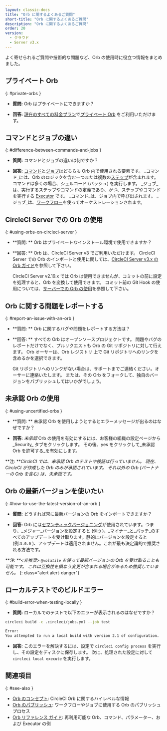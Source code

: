 ```yaml
---
layout: classic-docs
title: "Orb に関するよくあるご質問"
short-title: "Orb に関するよくあるご質問"
description: "Orb に関するよくあるご質問"
order: 20
version:
  - クラウド
  - Server v3.x
---
```


よく寄せられるご質問や技術的な問題など、Orb の使用時に役立つ情報をまとめました。

## プライベート Orb
{: #private-orbs }

* **質問:** Orb はプライベートにできますか？

* **回答:** [現在のすべての料金プラン](https://circleci.com/ja/pricing/)で[プライベート Orb](https://circleci.com/docs/orb-intro/#private-orbs) をご利用いただけます。

## コマンドとジョブの違い
{: #difference-between-commands-and-jobs }

* **質問:** コマンドとジョブの違いは何ですか？

* **回答:** [コマンド]({{site.baseurl}}/reusing-config/#the-commands-key)と[ジョブ]({{site.baseurl}}/reusing-config/#authoring-parameterized-jobs)はどちらも Orb 内で使用される要素です。 _コマンド_には、Orb のロジックを含む一つまたは複数の[ステップ]({{site.baseurl}}/configuration-reference/#steps)が含まれます。 コマンドは多くの場合、シェルコード (バッシュ) を実行します。 _ジョブ_は、実行するステップやコマンドの定義であり、_かつ_、ステップやコマンドを実行する [Executor]({{site.baseurl}}/reusing-config/#the-executors-key) です。 _コマンド_は、ジョブ内で呼び出されます。 _ジョブ_は、[ワークフロー]({{site.baseurl}}/workflows/#workflows-configuration-examples)</em>を使ってオーケストレーションされます。

## CircleCI Server での Orb の使用
{: #using-orbs-on-circleci-server }

* **質問: ** Orb はプライベートなインストール環境で使用できますか？

* **回答: ** Orb は、CircleCI Server v3 でご利用いただけます。 CircleCI Server での Orb のインポートと使用に関しては、[CircleCI Server v3.x の Orb ガイド]({{site.baseurl}}/server-3-operator-orbs/)を参照して下さい。

  CircleCI Server v2.19.x では Orb は使用できませんが、コミットの前に設定を処理すると、Orb を変換して使用できます。 コミット前の Git Hook の使用については、[サーバーでの Orb の使用](https://discuss.circleci.com/t/orbs-on-server-solution/36264)を参照して下さい。

## Orb に関する問題をレポートする
{: #report-an-issue-with-an-orb }

* **質問: ** Orb  に関するバグや問題をレポートする方法は？

* **回答: ** すべての Orb はオープンソースプロジェクトです。 問題やバグのレポートだけでなく、プルリクエストも Orb の Git リポジトリに対して行えます。 Orb オーサーは、Orb レジストリ 上で Git リポジトリへのリンクを含めるかを選択できます。

  Git リポジトリへのリンクがない場合は、サポートまでご連絡ください。オーサーに連絡いたします。 または、その Orb をフォークして、独自のバージョンをパブリッシュしてはいかがでしょう。

## 未承認 Orb の使用
{: #using-uncertified-orbs }

* **質問: ** 未承認 Orb を使用しようとするとエラーメッセージが出るのはなぜですか？

* **回答:** _未承認_ Orb の使用を有効にするには、お客様の組織の設定ページから_Security_ タブをクリックします。 その後、yes をクリックして_未承認 Orb を許可する_を有効にします。

**注: **_CircleCI では、未承認 Orb のテストや検証は行っていません。 現在、CircleCI が作成した Orb のみが承認されています。 それ以外の Orb (パートナーの Orb を含む) は、未承認です。_

## Orb の最新バージョンを使いたい
{: #how-to-use-the-latest-version-of-an-orb }

* **質問:** どうすれば常に最新バージョンの Orb をインポートできますか？

* **回答:** Orb には[セマンティックバージョニング]()が使用されています。つまり、_メジャー_バージョンを設定すると (例:`3` )、_マイナー_と_パッチ_のすべてのアップデートを受け取ります。静的にバージョンを設定すると(例:`3.0.0` )、アップデートは適用されません。これが最も決定論的で推奨される方法です。

_**注: **<非推奨> `@volatile` を使って最新バージョンの Orb を受け取ることも可能です。 これは互換性を損なう変更が含まれる場合があるため推奨していません。_
{: class="alert alert-danger"}

## ローカルテストでのビルドエラー
{: #build-error-when-testing-locally }

* **質問:** ローカルでのテストで以下のエラーが表示されるのはなぜですか？

```bash
circleci build -c .circleci/jobs.yml --job test
```

```bash
Error:
You attempted to run a local build with version 2.1 of configuration.
```

* **回答:** このエラーを解決するには、設定で `circleci config process` を実行し、その設定をディスクに保存します。 次に、処理された設定に対して `circleci local execute` を実行します。

## 関連項目
{: #see-also }
- [Orb のコンセプト]({{site.baseurl}}/orb-concepts/): CircleCI Orb に関するハイレベルな情報
- [Orb のパブリッシュ]({{site.baseurl}}/creating-orbs/): ワークフローやジョブに使用する Orb のパブリッシュプロセス
- [Orb リファレンス ガイド]({{site.baseurl}}/reusing-config/): 再利用可能な Orb、コマンド、パラメーター、および Executor の例
